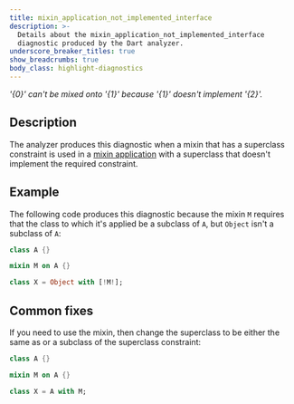```yaml
---
title: mixin_application_not_implemented_interface
description: >-
  Details about the mixin_application_not_implemented_interface
  diagnostic produced by the Dart analyzer.
underscore_breaker_titles: true
show_breadcrumbs: true
body_class: highlight-diagnostics
---
```


_'{0}' can't be mixed onto '{1}' because '{1}' doesn't implement '{2}'._

## Description

The analyzer produces this diagnostic when a mixin that has a superclass
constraint is used in a [mixin application][] with a superclass that
doesn't implement the required constraint.

## Example

The following code produces this diagnostic because the mixin `M` requires
that the class to which it's applied be a subclass of `A`, but `Object`
isn't a subclass of `A`:

```dart
class A {}

mixin M on A {}

class X = Object with [!M!];
```

## Common fixes

If you need to use the mixin, then change the superclass to be either the
same as or a subclass of the superclass constraint:

```dart
class A {}

mixin M on A {}

class X = A with M;
```

[mixin application]: /resources/glossary#mixin-application
